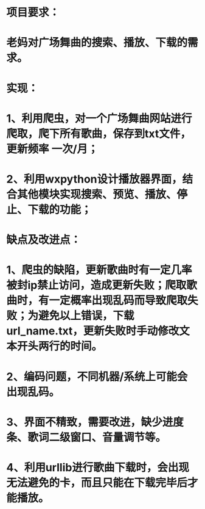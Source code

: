 # 项目要求：
# 老妈对广场舞曲的搜索、播放、下载的需求。
# 
# 实现：
# 1、利用爬虫，对一个广场舞曲网站进行爬取，爬下所有歌曲，保存到txt文件，更新频率 一次/月；
# 2、利用wxpython设计播放器界面，结合其他模块实现搜索、预览、播放、停止、下载的功能；
# 
# 缺点及改进点：
# 1、爬虫的缺陷，更新歌曲时有一定几率被封ip禁止访问，造成更新失败；爬取歌曲时，有一定概率出现乱码而导致爬取失败；为避免以上错误，下载url_name.txt，更新失败时手动修改文本开头两行的时间。
# 2、编码问题，不同机器/系统上可能会出现乱码。
# 3、界面不精致，需要改进，缺少进度条、歌词二级窗口、音量调节等。
# 4、利用urllib进行歌曲下载时，会出现无法避免的卡，而且只能在下载完毕后才能播放。
